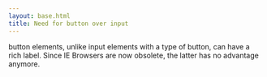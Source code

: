 ```yaml
---
layout: base.html
title: Need for button over input
---
```


button elements, unlike input elements with a type of button, can have a rich label. Since IE Browsers are now obsolete, the latter has no advantage anymore. 